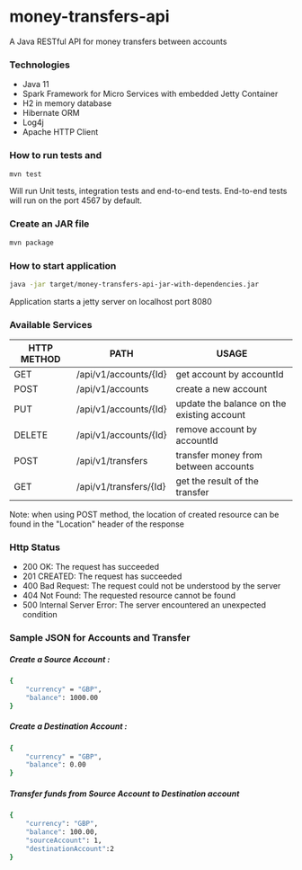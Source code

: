 # money-transfers-api

A Java RESTful API for money transfers between accounts

### Technologies
- Java 11
- Spark Framework for Micro Services with embedded Jetty Container
- H2 in memory database
- Hibernate ORM
- Log4j
- Apache HTTP Client

### How to run tests and 
```sh
mvn test
```
Will run Unit tests, integration tests and end-to-end tests. End-to-end tests will run on the port 4567 by default.

### Create an JAR file

```sh
mvn package
```

### How to start application
```sh
java -jar target/money-transfers-api-jar-with-dependencies.jar
```
Application starts a jetty server on localhost port 8080

### Available Services
| HTTP METHOD | PATH | USAGE |
| -----------| ------ | ------ |
| GET | /api/v1/accounts/{Id} | get account by accountId | 
| POST | /api/v1/accounts | create a new account |
| PUT | /api/v1/accounts/{Id} | update the balance on the existing account |
| DELETE | /api/v1/accounts/{Id} | remove account by accountId | 
| POST | /api/v1/transfers | transfer money from between accounts |
| GET | /api/v1/transfers/{Id} | get the result of the transfer |

Note: when using POST method, the location of created resource can be found in the "Location" header of the response

### Http Status
- 200 OK: The request has succeeded
- 201 CREATED: The request has succeeded
- 400 Bad Request: The request could not be understood by the server 
- 404 Not Found: The requested resource cannot be found
- 500 Internal Server Error: The server encountered an unexpected condition 

### Sample JSON for Accounts and Transfer
##### Create a Source Account :
```sh
{
    "currency" = "GBP", 
    "balance": 1000.00
}
```
##### Create a Destination Account :
```sh
{
    "currency" = "GBP", 
    "balance": 0.00
}
```
##### Transfer funds from Source Account to Destination account
```sh
{
    "currency": "GBP",
    "balance": 100.00,
    "sourceAccount": 1,
    "destinationAccount":2
}
```